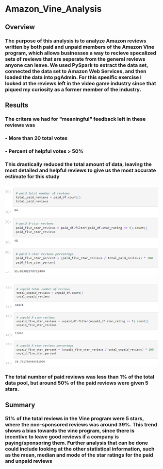 # Amazon_Vine_Analysis
## Overview
### The purpose of this analysis is to analyze Amazon reviews written by both paid and unpaid members of the Amazon Vine program, which allows businesses a way to recieve specalized sets of reviews that are seperate from the general reviews anyone can leave. We used PySpark to extract the data set, connected the data set to Amazon Web Services, and then loaded the data into pgAdmin. For this spesific exercise I looked at the reviews left in the video game industry since that piqued my curiosity as a former member of the industry.
## Results
### The critera we had for "meaningful" feedback left in these reviews was
### - More than 20 total votes
### - Percent of helpful votes > 50%
### This drastically reduced the total amount of data, leaving the most detailed and helpful reviews to give us the most accurate estimate for this study
### ![image1.png](paidpromo.png)
### ![image2.png](unpaid.png)
### The total number of paid reviews was less than 1% of the total data pool, but around 50% of the paid reviews were given 5 stars.
## Summary
### 51% of the total reviews in the Vine program were 5 stars, where the non-sponsored reviews was around 39%. This trend shows a bias towards the vine program, since there is incentive to leave good reviews if a company is paying/sponsoring them. Further analysis that can be done could include looking at the other statistical information, such as the mean, median and mode of the star ratings for the paid and unpaid reviews
